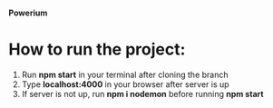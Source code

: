 #### Powerium
# How to run the project:
 1. Run **npm start** in your terminal after cloning the branch
 2. Type **localhost:4000** in your browser after server is up
 3. If server is not up, run **npm i nodemon** before running **npm start**  
